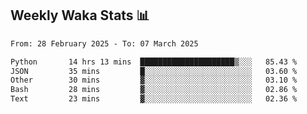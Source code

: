 ## Weekly Waka Stats 📊
<!--START_SECTION:waka-->

```txt
From: 28 February 2025 - To: 07 March 2025

Python       14 hrs 13 mins  █████████████████████▒░░░   85.43 %
JSON         35 mins         █░░░░░░░░░░░░░░░░░░░░░░░░   03.60 %
Other        30 mins         ▓░░░░░░░░░░░░░░░░░░░░░░░░   03.10 %
Bash         28 mins         ▓░░░░░░░░░░░░░░░░░░░░░░░░   02.86 %
Text         23 mins         ▓░░░░░░░░░░░░░░░░░░░░░░░░   02.36 %
```

<!--END_SECTION:waka-->

<!--

Here are some ideas to get you started:

- 🔭 I’m currently working on (way to add branches committed on)
- 🌱 I’m currently learning Web Frameworks and Machine Learning! (Lisp, JS (react & angular), Python, and __)
- 💬 Ask me about ...
- 📫 How to reach me: 
- 😄 Pronouns: He/Him/His
- ⚡ Fun fact: ...

that-recsys-lab
-->
